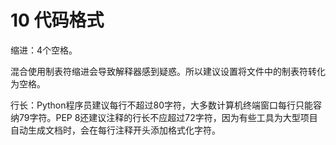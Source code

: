 # 10 代码格式

缩进：4个空格。

混合使用制表符缩进会导致解释器感到疑惑。所以建议设置将文件中的制表符转化为空格。

行长：Python程序员建议每行不超过80字符，大多数计算机终端窗口每行只能容纳79字符。PEP 8还建议注释的行长不应超过72字符，因为有些工具为大型项目自动生成文档时，会在每行注释开头添加格式化字符。